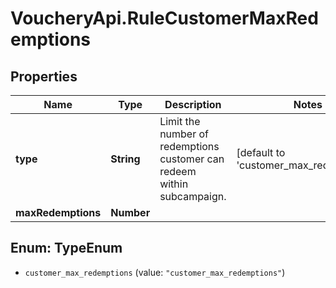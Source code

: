 # VoucheryApi.RuleCustomerMaxRedemptions

## Properties

Name | Type | Description | Notes
------------ | ------------- | ------------- | -------------
**type** | **String** | Limit the number of redemptions customer can redeem within subcampaign. | [default to &#39;customer_max_redemptions&#39;]
**maxRedemptions** | **Number** |  | 



## Enum: TypeEnum


* `customer_max_redemptions` (value: `"customer_max_redemptions"`)




